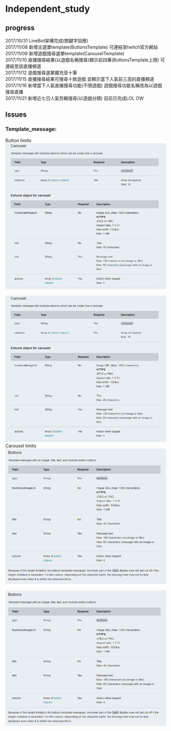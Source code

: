 # Independent_study
## progress <br />
2017/10/31 LineBot架構完成(關鍵字回應) <br />
2017/11/08 新增主選單template(ButtonsTemplate) 可連結至twitch官方網站 <br />
2017/11/09 新增遊戲搜尋選單template(CarouselTemplate) <br />
2017/11/10 直播搜尋結果(以遊戲名稱搜尋)顯示前四筆(ButtonsTemplate上限) 可連結至該直播頻道 <br />
2017/11/12 遊戲搜尋選單擴充至十筆 <br />
2017/11/15 直播搜尋結果可搜尋十款遊戲 並顯示當下人氣前三高的直播頻道 <br />
2017/11/16 新增當下人氣直播搜尋功能(不限遊戲) 遊戲搜尋功能名稱改為以遊戲搜尋直播 <br />
2017/11/21 新增近七日人氣剪輯搜尋(以遊戲分類) 目前已完成LOL OW <br />

## Issues <br />
### Template_message: <br />
Button limits <br />
![image-w450](https://github.com/YuAnWu0000/Independent_study/raw/master/carousel_limits.PNG) <br /><br />
<img src="https://github.com/YuAnWu0000/Independent_study/raw/master/carousel_limits.PNG" width = "600px" /> <br />
Carousel limits <br />
![image-w450](https://github.com/YuAnWu0000/Independent_study/raw/master/button_limits.PNG) <br /><br />
<img src="https://github.com/YuAnWu0000/Independent_study/raw/master/button_limits.PNG" width = "600px" /> <br />
